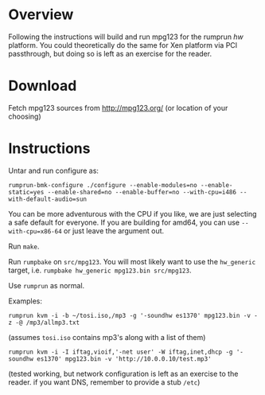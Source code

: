 Overview
========

Following the instructions will build and run mpg123 for the rumprun
_hw_ platform.  You could theoretically do the same for Xen platform
via PCI passthrough, but doing so is left as an exercise for the reader.


Download
========

Fetch mpg123 sources from http://mpg123.org/
(or location of your choosing)


Instructions
============

Untar and run configure as:

```
rumprun-bmk-configure ./configure --enable-modules=no --enable-static=yes --enable-shared=no --enable-buffer=no --with-cpu=i486 --with-default-audio=sun
```

You can be more adventurous with the CPU if you like, we are just
selecting a safe default for everyone.  If you are building for amd64,
you can use `--with-cpu=x86-64` or just leave the argument out.

Run `make`.

Run `rumpbake` on `src/mpg123`.  You will most likely want to use the
`hw_generic` target, i.e. `rumpbake hw_generic mpg123.bin src/mpg123`.

Use `rumprun` as normal.

Examples:

```
rumprun kvm -i -b ~/tosi.iso,/mp3 -g '-soundhw es1370' mpg123.bin -v -z -@ /mp3/allmp3.txt
```
(assumes `tosi.iso` contains mp3's along with a list of them)

```
rumprun kvm -i -I iftag,vioif,'-net user' -W iftag,inet,dhcp -g '-soundhw es1370' mpg123.bin -v 'http://10.0.0.10/test.mp3'
```
(tested working, but network configuration is left as an exercise to the reader.
if you want DNS, remember to provide a stub `/etc`)
